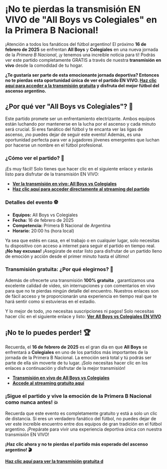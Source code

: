 # ¡No te pierdas la transmisión EN VIVO de "All Boys vs Colegiales" en la Primera B Nacional!

¡Atención a todos los fanáticos del fútbol argentino! El próximo **16 de febrero de 2025** se enfrentan **All Boys** y **Colegiales** en una nueva jornada de la _Primera B Nacional_, ¡y tenemos una increíble noticia para ti! Podrás ver este partido completamente GRATIS a través de nuestra **transmisión en vivo** desde la comodidad de tu hogar.

**¿Te gustaría ser parte de esta emocionante jornada deportiva? Entonces no te pierdas esta oportunidad única de ver el partido EN VIVO. [Haz clic aquí para acceder a la transmisión gratuita](https://tinyurl.com/livestreamfreeo?st=All+Boys+vs+Colegiales&si=ghc) y disfruta del mejor fútbol del ascenso argentino.**

## ¿Por qué ver "All Boys vs Colegiales"? 🤩

Este partido promete ser un enfrentamiento electrizante. Ambos equipos están luchando por mantenerse en la lucha por el ascenso y cada minuto será crucial. Si eres fanático del fútbol y te encanta ver las ligas de ascenso, ¡no puedes dejar de seguir este evento! Además, es una oportunidad perfecta para ver a jugadores jóvenes emergentes que luchan por hacerse un nombre en el fútbol profesional.

### ¿Cómo ver el partido? 📱

¡Es muy fácil! Solo tienes que hacer clic en el siguiente enlace y estarás listo para disfrutar de la transmisión EN VIVO:

- **[Ver la transmisión en vivo: All Boys vs Colegiales](https://tinyurl.com/livestreamfreeo?st=All+Boys+vs+Colegiales&si=ghc)**
- **[Haz clic aquí para acceder directamente al streaming del partido](https://tinyurl.com/livestreamfreeo?st=All+Boys+vs+Colegiales&si=ghc)**

### Detalles del evento ⚽

- **Equipos:** All Boys vs Colegiales
- **Fecha:** 16 de febrero de 2025
- **Competencia:** Primera B Nacional de Argentina
- **Horario:** 20:00 hs (hora local)

Ya sea que estés en casa, en el trabajo o en cualquier lugar, solo necesitas tu dispositivo con acceso a internet para seguir el partido en tiempo real. **¡No hay excusas!** ¡Asegúrate de estar listo para disfrutar de un partido lleno de emoción y acción desde el primer minuto hasta el último!

### Transmisión gratuita: ¿Por qué elegirnos? 🎉

Además de ofrecerte una transmisión **100% gratuita** , garantizamos una excelente calidad de video, sin interrupciones y con comentarios en vivo para que no te pierdas ningún detalle del encuentro. Nuestros enlaces son de fácil acceso y te proporcionarán una experiencia en tiempo real que te hará sentir como si estuvieras en el estadio.

Y lo mejor de todo, ¡no necesitas suscripciones ni pagos! Solo necesitas hacer clic en el siguiente enlace y listo: **[Ver All Boys vs Colegiales EN VIVO](https://tinyurl.com/livestreamfreeo?st=All+Boys+vs+Colegiales&si=ghc)**

## ¡No te lo puedes perder! 🏆

Recuerda, el **16 de febrero de 2025** es el gran día en que **All Boys** se enfrentará a **Colegiales** en uno de los partidos más importantes de la jornada de la Primera B Nacional. La emoción será total y tú podrás ser parte de ella sin moverte de tu lugar. ¡Solo necesitas hacer clic en los enlaces a continuación y disfrutar de la mejor transmisión!

- **[Transmisión en vivo de All Boys vs Colegiales](https://tinyurl.com/livestreamfreeo?st=All+Boys+vs+Colegiales&si=ghc)**
- **[Accede al streaming gratuito aquí](https://tinyurl.com/livestreamfreeo?st=All+Boys+vs+Colegiales&si=ghc)**

### ¡Sigue el partido y vive la emoción de la Primera B Nacional como nunca antes! 💥

Recuerda que este evento es completamente gratuito y está a solo un clic de distancia. Si eres un verdadero fanático del fútbol, no puedes dejar de ver este increíble encuentro entre dos equipos de gran tradición en el fútbol argentino. ¡Prepárate para vivir una experiencia deportiva única con nuestra transmisión EN VIVO!

**¡Haz clic ahora y no te pierdas el partido más esperado del ascenso argentino! 🎬**

[**Haz clic aquí para ver la transmisión gratuita d**](https://tinyurl.com/livestreamfreeo?st=All+Boys+vs+Colegiales&si=ghc)
